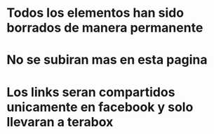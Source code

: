 # Todos los elementos han sido borrados de manera permanente
# No se subiran mas en esta pagina
# Los  links seran compartidos unicamente en facebook y solo llevaran a terabox
